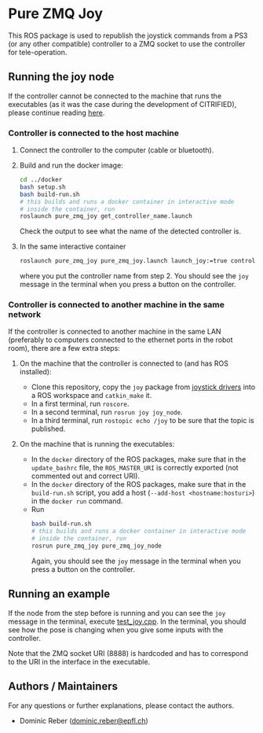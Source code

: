 # Pure ZMQ Joy

This ROS package is used to republish the joystick commands from a PS3 (or any other compatible) controller to a ZMQ
socket to use the controller for tele-operation.

## Running the joy node

If the controller cannot be connected to the machine that runs the executables (as it was the case during the
development of CITRIFIED), please continue
reading [here](#controller-is-connected-to-another-machine-in-the-same-network).

### Controller is connected to the host machine

1. Connect the controller to the computer (cable or bluetooth).
2. Build and run the docker image:
   ```bash
   cd ../docker
   bash setup.sh
   bash build-run.sh
   # this builds and runs a docker container in interactive mode
   # inside the container, run
   roslaunch pure_zmq_joy get_controller_name.launch
   ```
   Check the output to see what the name of the detected controller is.

3. In the same interactive container
   ```bash
   roslaunch pure_zmq_joy pure_zmq_joy.launch launch_joy:=true controller_name:="<controller_name>"
   ```
   where you put the controller name from step 2. You should see the `joy` message in the terminal when you press a
   button on the controller.

### Controller is connected to another machine in the same network

If the controller is connected to another machine in the same LAN (preferably to computers connected to the ethernet
ports in the robot room), there are a few extra steps:

1. On the machine that the controller is connected to (and has ROS installed):
    - Clone this repository, copy the `joy` package
      from [joystick drivers](ttps://github.com/ros-drivers/joystick_drivers.git) into a ROS workspace and `catkin_make`
      it.
    - In a first terminal, run `roscore`.
    - In a second terminal, run `rosrun joy joy_node`.
    - In a third terminal, run `rostopic echo /joy` to be sure that the topic is published.

2. On the machine that is running the executables:
    - In the `docker` directory of the ROS packages, make sure that in the `update_bashrc` file, the `ROS_MASTER_URI` is
      correctly exported (not commented out and correct URI).
    - In the `docker` directory of the ROS packages, make sure that in the `build-run.sh` script, you add a
      host (`--add-host <hostname:hosturi>`) in the `docker run` command.
    - Run
      ```bash
      bash build-run.sh
      # this builds and runs a docker container in interactive mode
      # inside the container, run
      rosrun pure_zmq_joy pure_zmq_joy_node
      ```
      Again, you should see the `joy` message in the terminal when you press a button on the controller.

## Running an example

If the node from the step before is running and you can see the `joy` message in the terminal,
execute [test_joy.cpp](../../control/executables/tests/test_joy.cpp). In the terminal, you should see how the pose is
changing when you give some inputs with the controller.

Note that the ZMQ socket URI (8888) is hardcoded and has to correspond to the URI in the interface in the executable.

## Authors / Maintainers

For any questions or further explanations, please contact the authors.

- Dominic Reber ([dominic.reber@epfl.ch](mailto:dominic.reber@epfl.ch))